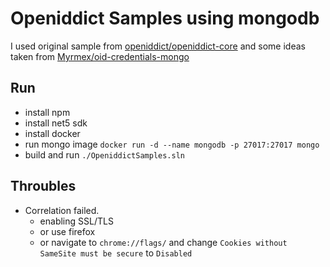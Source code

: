 # Openiddict Samples using mongodb

I used original sample from [openiddict/openiddict-core](https://github.com/openiddict/openiddict-core) and some ideas taken from [Myrmex/oid-credentials-mongo](https://github.com/Myrmex/oid-credentials-mongo)

## Run

- install npm
- install net5 sdk
- install docker
- run mongo image ```docker run -d --name mongodb -p 27017:27017 mongo```
- build and run ```./OpeniddictSamples.sln```

## Throubles

- Correlation failed.
  - enabling SSL/TLS
  - or use firefox
  - or navigate to `chrome://flags/` and change `Cookies without SameSite must be secure` to `Disabled`
